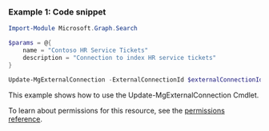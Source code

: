 ### Example 1: Code snippet

```powershellImport-Module Microsoft.Graph.Search

$params = @{
	name = "Contoso HR Service Tickets"
	description = "Connection to index HR service tickets"
}

Update-MgExternalConnection -ExternalConnectionId $externalConnectionId -BodyParameter $params
```
This example shows how to use the Update-MgExternalConnection Cmdlet.
To learn about permissions for this resource, see the [permissions reference](/graph/permissions-reference).


